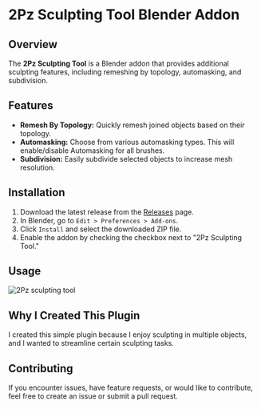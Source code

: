 # 2Pz Sculpting Tool Blender Addon

## Overview

The **2Pz Sculpting Tool** is a Blender addon that provides additional sculpting features, including remeshing by topology, automasking, and subdivision.

## Features

- **Remesh By Topology:** Quickly remesh joined objects based on their topology.
- **Automasking:** Choose from various automasking types. This will enable/disable Automasking for all brushes.
- **Subdivision:** Easily subdivide selected objects to increase mesh resolution.

## Installation

1. Download the latest release from the [Releases](https://github.com/2Pz/2Pz-Sculpting-Tool-Blender-Addon/releases/new) page.
2. In Blender, go to `Edit > Preferences > Add-ons`.
3. Click `Install` and select the downloaded ZIP file.
4. Enable the addon by checking the checkbox next to "2Pz Sculpting Tool."

## Usage

![2Pz sculpting tool](https://github.com/2Pz/2Pz-Sculpting-Tool-Blender-Addon/assets/72107431/f76af759-3c66-42e6-9fc6-6b296b71f1d7)


## Why I Created This Plugin

I created this simple plugin because I enjoy sculpting in multiple objects, and I wanted to streamline certain sculpting tasks.

## Contributing

If you encounter issues, have feature requests, or would like to contribute, feel free to create an issue or submit a pull request.



